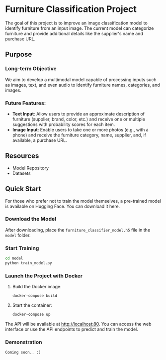 
# Furniture Classification Project

The goal of this project is to improve an image classification model to identify furniture from an input image. The current model can categorize furniture and provide additional details like the supplier's name and purchase URL.

## Purpose
### Long-term Objective

We aim to develop a multimodal model capable of processing inputs such as images, text, and even audio to identify furniture names, categories, and images.

### Future Features:

- **Text Input**: Allow users to provide an approximate description of furniture (supplier, brand, color, etc.) and receive one or multiple suggestions with probability scores for each item.
- **Image Input**: Enable users to take one or more photos (e.g., with a phone) and receive the furniture category, name, supplier, and, if available, a purchase URL.

## Resources
- Model Repository
- Datasets

## Quick Start

For those who prefer not to train the model themselves, a pre-trained model is available on Hugging Face. You can download it here.

### Download the Model

After downloading, place the `furniture_classifier_model.h5` file in the `model` folder.

### Start Training

```bash
cd model
python train_model.py
```

### Launch the Project with Docker

1. Build the Docker image:

   ```bash
   docker-compose build
   ```

2. Start the container:

   ```bash
   docker-compose up
   ```

The API will be available at [http://localhost:80](http://localhost:80). You can access the web interface or use the API endpoints to predict and train the model.

### Demonstration
`Coming soon.. :)`